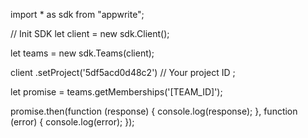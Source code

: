 import * as sdk from "appwrite";

// Init SDK
let client = new sdk.Client();

let teams = new sdk.Teams(client);

client
    .setProject('5df5acd0d48c2') // Your project ID
;

let promise = teams.getMemberships('[TEAM_ID]');

promise.then(function (response) {
    console.log(response);
}, function (error) {
    console.log(error);
});